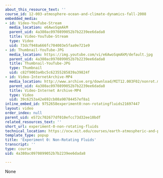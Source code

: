 ```yaml
---
about_this_resource_text: ''
course_id: 12-003-atmosphere-ocean-and-climate-dynamics-fall-2008
embedded_media:
- id: Video-YouTube-Stream
  media_location: e6AwoSqmAkM
  parent_uid: 4a380ac0970899052b7b2239ee6dada8
  title: Video-YouTube-Stream
  type: Video
  uid: 73dcf948a666fc704003e5faa9e721e9
- id: Thumbnail-YouTube-JPG
  media_location: https://img.youtube.com/vi/e6AwoSqmAkM/default.jpg
  parent_uid: 4a380ac0970899052b7b2239ee6dada8
  title: Thumbnail-YouTube-JPG
  type: Thumbnail
  uid: c82f9003a4bc5c62355285839a39824f
- id: Video-InternetArchive-MP4
  media_location: http://www.archive.org/download/MIT12.003F02/nonrot.mp4
  parent_uid: 4a380ac0970899052b7b2239ee6dada8
  title: Video-Internet Archive-MP4
  type: Video
  uid: 39c6253a42e692cb08a90784457ef8a1
inline_embed_id: 9752658experiment0:non-rotatingfluids21697447
layout: video
order_index: null
parent_uid: e572c702677df010efcc73d32ee10bdf
related_resources_text: ''
short_url: experiment-0-non-rotating-fluids
technical_location: https://ocw.mit.edu/courses/earth-atmospheric-and-planetary-sciences/12-003-atmosphere-ocean-and-climate-dynamics-fall-2008/labs/lab1/experiment-0-non-rotating-fluids
template_type: popup
title: 'Experiment 0: Non-Rotating Fluids'
transcript: ''
type: course
uid: 4a380ac0970899052b7b2239ee6dada8

---
```

None